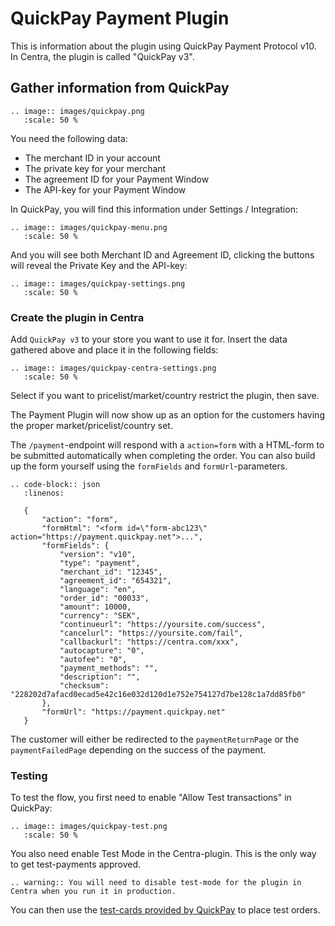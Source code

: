 # QuickPay Payment Plugin

This is information about the plugin using QuickPay Payment Protocol v10. In Centra, the plugin is called "QuickPay v3".

## Gather information from QuickPay

```eval_rst
.. image:: images/quickpay.png
   :scale: 50 %
```

You need the following data:

* The merchant ID in your account
* The private key for your merchant
* The agreement ID for your Payment Window
* The API-key for your Payment Window

In QuickPay, you will find this information under Settings / Integration:

```eval_rst
.. image:: images/quickpay-menu.png
   :scale: 50 %
```

And you will see both Merchant ID and Agreement ID, clicking the buttons will reveal the Private Key and the API-key:

```eval_rst
.. image:: images/quickpay-settings.png
   :scale: 50 %
```

### Create the plugin in Centra

Add `QuickPay v3` to your store you want to use it for. Insert the data gathered above and place it in the following fields:

```eval_rst
.. image:: images/quickpay-centra-settings.png
   :scale: 50 %
```

Select if you want to pricelist/market/country restrict the plugin, then save.

The Payment Plugin will now show up as an option for the customers having the proper market/pricelist/country set.

The `/payment`-endpoint will respond with a `action=form` with a HTML-form to be submitted automatically when completing the order. You can also build up the form yourself using the `formFields` and `formUrl`-parameters.

```eval_rst
.. code-block:: json
   :linenos:

   {
       "action": "form",
       "formHtml": "<form id=\"form-abc123\" action="https://payment.quickpay.net">...",
       "formFields": {
           "version": "v10",
           "type": "payment",
           "merchant_id": "12345",
           "agreement_id": "654321",
           "language": "en",
           "order_id": "00033",
           "amount": 10000,
           "currency": "SEK",
           "continueurl": "https://yoursite.com/success",
           "cancelurl": "https://yoursite.com/fail",
           "callbackurl": "https://centra.com/xxx",
           "autocapture": "0",
           "autofee": "0",
           "payment_methods": "",
           "description": "",
           "checksum": "228202d7afacd0ecad5e42c16e032d120d1e752e754127d7be128c1a7dd85fb0"
       },
       "formUrl": "https://payment.quickpay.net"
   }
```

The customer will either be redirected to the `paymentReturnPage` or the `paymentFailedPage` depending on the success of the payment.

### Testing

To test the flow, you first need to enable "Allow Test transactions" in QuickPay:

```eval_rst
.. image:: images/quickpay-test.png
   :scale: 50 %
```

You also need enable Test Mode in the Centra-plugin. This is the only way to get test-payments approved.

```eval_rst
.. warning:: You will need to disable test-mode for the plugin in Centra when you run it in production.
```

You can then use the [test-cards provided by QuickPay](https://learn.quickpay.net/tech-talk/appendixes/test/) to place test orders.
